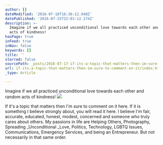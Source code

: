 ```yaml
---
author: []
dateModified: '2016-07-18T16:36:12.940Z'
datePublished: '2016-07-25T22:01:12.174Z'
description: >-
  Imagine if we all practiced unconditional love towards each other and random
  acts of kindness!
hasPage: true
inFeed: true
inNav: false
keywords: []
title: ''
starred: false
sourcePath: _posts/2016-07-17-if-its-a-topic-that-matters-then-im-sure-to-comment-on-it.md
url: if-its-a-topic-that-matters-then-im-sure-to-comment-on-it/index.html
_type: Article

---
```

Imagine if we all practiced unconditional love towards each other and random acts of kindness!
![](https://the-grid-user-content.s3-us-west-2.amazonaws.com/905ee928-171d-46bb-b7e2-f34a19404813.jpg)

If it's a topic that matters then I'm sure to comment on it here. If it is something I believe strongly about, you will read it here. I believe I'm fair, accurate, educated, honest, modest, concerned and someone who truly cares about others. My passions in life are Helping Others, Photography, Spreading _Unconditional _Love, Politics, Technology, LGBTQ Issues, Communications, Emergency Services, and being an Entrepreneur. But not necessarily in that same order.